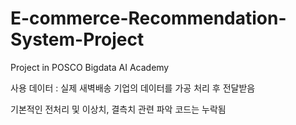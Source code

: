 # E-commerce-Recommendation-System-Project
Project in POSCO Bigdata AI Academy

사용 데이터 : 실제 새벽배송 기업의 데이터를 가공 처리 후 전달받음

기본적인 전처리 및 이상치, 결측치 관련 파악 코드는 누락됨
